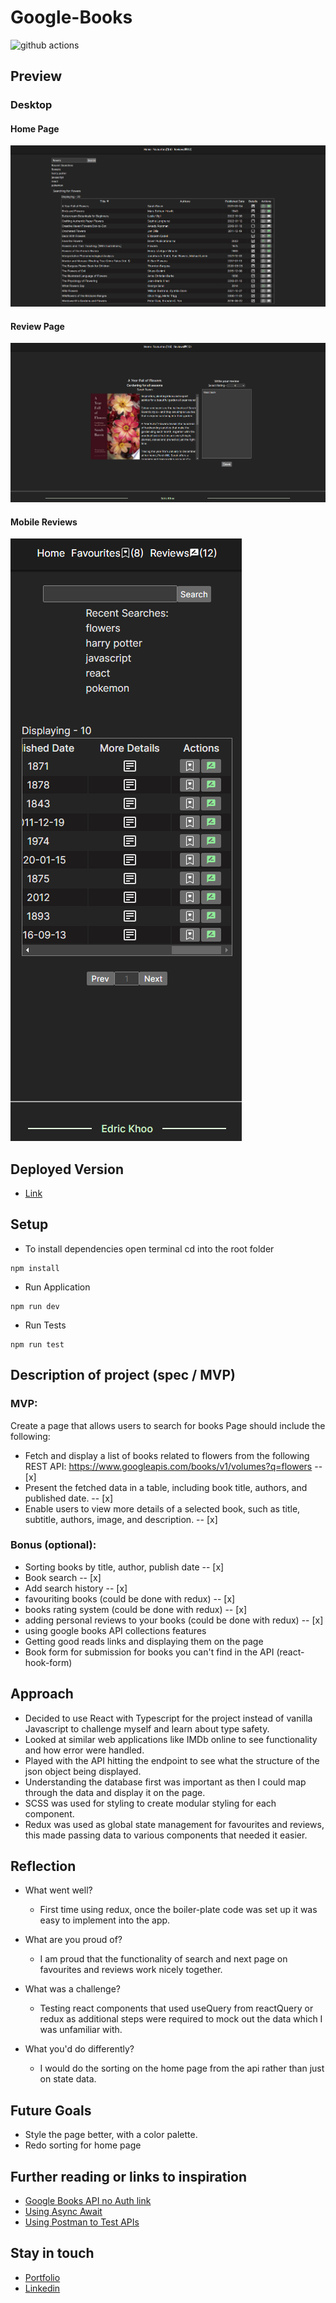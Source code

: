 # Google-Books

![github actions](https://github.com/edrickhoo/google-books/actions/workflows/node.js.yml/badge.svg)

## Preview


### Desktop
#### Home Page
![Screenshot](./screenshot/googlebooksv2-thumbnail.png)
#### Review Page
![Screenshot](./screenshot/googlebooksv2-review-page.png)
#### Mobile Reviews
![Screenshot](./screenshot/googlebooksv2-mobile-reviews.png)


## Deployed Version


* [Link](https://google-books-edric.vercel.app/)


## Setup


* To install dependencies open terminal cd into the root folder
 ```
 npm install
 ```
 * Run Application
 ```
 npm run dev
 ```
  * Run Tests
 ```
 npm run test
 ```


## Description of project (spec / MVP)


### MVP:
Create a page that allows users to search for books Page should include the following:
  - Fetch and display a list of books related to flowers from the following REST API: https://www.googleapis.com/books/v1/volumes?q=flowers -- [x]
  - Present the fetched data in a table, including book title, authors, and published date. -- [x]
  - Enable users to view more details of a selected book, such as title, subtitle, authors, image, and description. -- [x]


### Bonus (optional):
* Sorting books by title, author, publish date -- [x]
* Book search -- [x]
* Add search history -- [x]
* favouriting books (could be done with redux) -- [x]
* books rating system (could be done with redux) -- [x]
* adding personal reviews to your books (could be done with redux) -- [x]
* using google books API collections features
* Getting good reads links and displaying them on the page
* Book form for submission for books you can't find in the API (react-hook-form)
  
## Approach
* Decided to use React with Typescript for the project instead of vanilla Javascript to challenge myself and learn about type safety.
* Looked at similar web applications like IMDb online to see functionality and how error were handled.
* Played with the API hitting the endpoint to see what the structure of the json object being displayed.
* Understanding the database first was important as then I could map through the data and display it on the page.
* SCSS was used for styling to create modular styling for each component.
* Redux was used as global state management for favourites and reviews, this made passing data to various components that needed it easier.




## Reflection
* What went well?
  - First time using redux, once the boiler-plate code was set up it was easy to implement into the app.
* What are you proud of? 
  - I am proud that the functionality of search and next page on favourites and reviews work nicely together.
* What was a challenge?
  - Testing react components that used useQuery from reactQuery or redux as additional steps were required to mock out the data which I was unfamiliar with.
  
* What you'd do differently?
  - I would do the sorting on the home page from the api rather than just on state data.


## Future Goals


* Style the page better, with a color palette.
* Redo sorting for home page


## Further reading or links to inspiration


*  [Google Books API no Auth link]( https://developers.google.com/books/docs/v1/using#WorkingVolumes)
*  [Using Async Await]( https://dmitripavlutin.com/javascript-fetch-async-await/)
*  [Using Postman to Test APIs]( https://www.blazemeter.com/blog/how-use-postman-test-apis)


## Stay in touch


*  [Portfolio]( https://edric-khoo.vercel.app/)
*  [Linkedin]( https://www.linkedin.com/in/edric-khoo-98881b173/)












